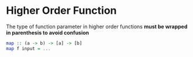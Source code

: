 # Higher Order Function

The type of function parameter in higher order functions **must be wrapped in
parenthesis to avoid confusion**

```haskell
map :: (a -> b) -> [a] -> [b]
map f input = ...
```

